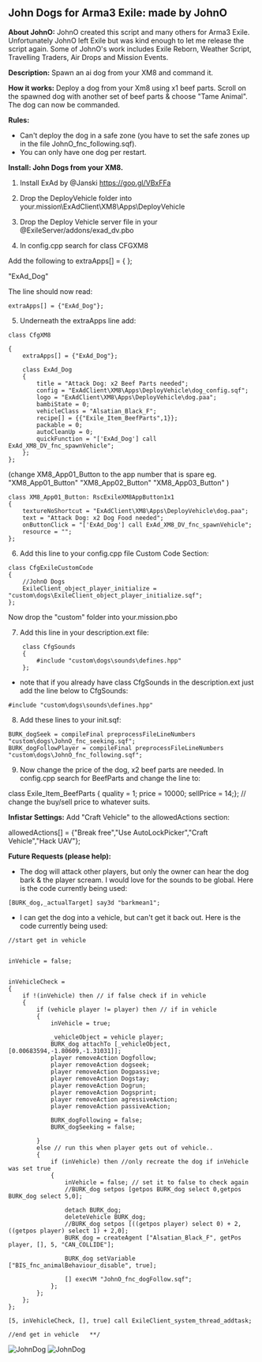 ## John Dogs for Arma3 Exile: made by JohnO

**About JohnO:** JohnO created this script and many others for Arma3 Exile. Unfortunately JohnO left Exile but was kind enough to let me release the script again. Some of JohnO's work includes Exile Reborn, Weather Script, Travelling Traders, Air Drops and Mission Events.

**Description:** Spawn an ai dog from your XM8 and command it. 

**How it works:** Deploy a dog from your Xm8 using x1 beef parts. Scroll on the spawned dog with another set of beef parts & choose "Tame Animal". The dog can now be commanded. 

**Rules:** 
+ Can't deploy the dog in a safe zone (you have to set the safe zones up in the file JohnO_fnc_following.sqf). 
+ You can only have one dog per restart. 


**Install: John Dogs from your XM8.**

1. Install ExAd by @Janski https://goo.gl/VBxFFa

2. Drop the DeployVehicle folder into your.mission\ExAdClient\XM8\Apps\DeployVehicle
   
3. Drop the Deploy Vehicle server file in your @ExileServer/addons/exad_dv.pbo 

4. In config.cpp search for class CFGXM8

Add the following to extraApps[] = { };

"ExAd_Dog" 

The line should now read:  
```
extraApps[] = {"ExAd_Dog"};
```
5. Underneath the extraApps line add:
```
class CfgXM8

{
	extraApps[] = {"ExAd_Dog"}; 
	
	class ExAd_Dog
	{
		title = "Attack Dog: x2 Beef Parts needed";
		config = "ExAdClient\XM8\Apps\DeployVehicle\dog_config.sqf";
		logo = "ExAdClient\XM8\Apps\DeployVehicle\dog.paa";
		bambiState = 0;
		vehicleClass = "Alsatian_Black_F";
		recipe[] = {{"Exile_Item_BeefParts",1}};
		packable = 0;
		autoCleanUp = 0;
		quickFunction = "['ExAd_Dog'] call ExAd_XM8_DV_fnc_spawnVehicle";
	};
}; 
```

(change XM8_App01_Button to the app number that is spare eg. "XM8_App01_Button" "XM8_App02_Button" "XM8_App03_Button" ) 
```
class XM8_App01_Button: RscExileXM8AppButton1x1
{
    textureNoShortcut = "ExAdClient\XM8\Apps\DeployVehicle\dog.paa";
    text = "Attack Dog: x2 Dog Food needed";
    onButtonClick = "['ExAd_Dog'] call ExAd_XM8_DV_fnc_spawnVehicle";
    resource = "";
}; 
```

6. Add this line to your config.cpp file Custom Code Section:
```
class CfgExileCustomCode 
{
	//JohnO Dogs
	ExileClient_object_player_initialize = "custom\dogs\ExileClient_object_player_initialize.sqf";
};
```
Now drop the "custom" folder into your.mission.pbo

7. Add this line in your description.ext file:

```
	class CfgSounds
	{
		#include "custom\dogs\sounds\defines.hpp"
	};

```
+ note that if you already have class CfgSounds in the description.ext just add the line below to CfgSounds:
```
#include "custom\dogs\sounds\defines.hpp"
```
8. Add these lines to your init.sqf:
```
BURK_dogSeek = compileFinal preprocessFileLineNumbers "custom\dogs\JohnO_fnc_seeking.sqf"; 
BURK_dogFollowPlayer = compileFinal preprocessFileLineNumbers "custom\dogs\JohnO_fnc_following.sqf"; 
```
9. Now change the price of the dog, x2 beef parts are needed. In config.cpp search for BeefParts and change the line to:

class Exile_Item_BeefParts { quality = 1; price = 10000; sellPrice = 14;}; // change the buy/sell price to whatever suits.

**Infistar Settings:**
Add "Craft Vehicle" to the allowedActions section:

allowedActions[] = {"Break free","Use AutoLockPicker","Craft Vehicle","Hack UAV"};

**Future Requests (please help):** 

+ The dog will attack other players, but only the owner can hear the dog bark & the player scream. I would love for the sounds to be global. Here is the code currently being used:
```
[BURK_dog,_actualTarget] say3d "barkmean1";
```
+ I can get the dog into a vehicle, but can't get it back out. Here is the code currently being used:
```
//start get in vehicle


inVehicle = false;


inVehicleCheck = 
{
	if !(inVehicle) then // if false check if in vehicle
	{	
		if (vehicle player != player) then // if in vehicle
		{
			inVehicle = true;
			
			_vehicleObject = vehicle player;
			BURK_dog attachTo [_vehicleObject, [0.00683594,-1.80609,-1.31031]];  
			player removeAction Dogfollow;
			player removeAction dogseek;
			player removeAction Dogpassive;
			player removeAction Dogstay;
			player removeAction Dogrun;
			player removeAction Dogsprint;
			player removeAction agressiveAction;
			player removeAction passiveAction;

			BURK_dogFollowing = false;
			BURK_dogSeeking = false;

		}
		else // run this when player gets out of vehicle..
		{
			if (inVehicle) then //only recreate the dog if inVehicle was set true
			{	
				inVehicle = false; // set it to false to check again
				//BURK_dog setpos [getpos BURK_dog select 0,getpos BURK_dog select 5,0];
				
				detach BURK_dog;
				deleteVehicle BURK_dog;
				//BURK_dog setpos [((getpos player) select 0) + 2,((getpos player) select 1) + 2,0];
				BURK_dog = createAgent ["Alsatian_Black_F", getPos player, [], 5, "CAN_COLLIDE"];

				BURK_dog setVariable ["BIS_fnc_animalBehaviour_disable", true];

				[] execVM "JohnO_fnc_dogFollow.sqf";
			};
		};
	};
};

[5, inVehicleCheck, [], true] call ExileClient_system_thread_addtask;

//end get in vehicle   **/
```
![JohnDog](https://github.com/aussie-battler/John-Dogs/blob/master/20180105215828_1.jpg?raw=true)
![JohnDog](https://github.com/aussie-battler/John-Dogs/blob/master/20180105225703_1.jpg)
